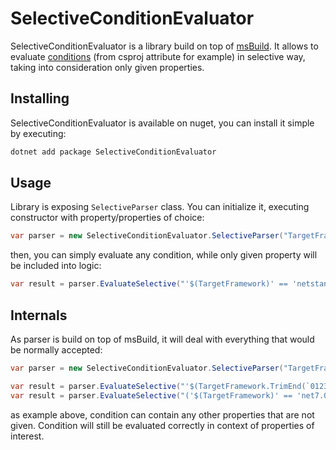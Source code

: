 ﻿# SelectiveConditionEvaluator

SelectiveConditionEvaluator is a library build on top of [msBuild](https://github.com/dotnet/msbuild). It allows to evaluate [conditions](https://learn.microsoft.com/en-us/visualstudio/msbuild/msbuild-conditions) (from csproj attribute for example) in selective way, taking into consideration only given properties.

## Installing

SelectiveConditionEvaluator is available on nuget, you can install it simple by executing:
```cmd
dotnet add package SelectiveConditionEvaluator
```

## Usage

Library is exposing `SelectiveParser` class. You can initialize it, executing constructor with property/properties of choice:
```csharp
var parser = new SelectiveConditionEvaluator.SelectiveParser("TargetFramework", "netstandard1.6"); 
```

then, you can simply evaluate any condition, while only given property will be included into logic:
```csharp
var result = parser.EvaluateSelective("'$(TargetFramework)' == 'netstandard1.6'"); //true
```

## Internals

As parser is build on top of msBuild, it will deal with everything that would be normally accepted:
```csharp
var parser = new SelectiveConditionEvaluator.SelectiveParser("TargetFramework", "net45");
```
```csharp
var result = parser.EvaluateSelective("'$(TargetFramework.TrimEnd(`0123456789`))' == 'net'"); //true
var result = parser.EvaluateSelective("('$(TargetFramework)' == 'net7.0' and '$(OS)' == 'Windows_NT') or ('$(TargetFramework)' == 'net45' and '$(OS)' == 'Ubuntu')"); //true
```

as example above, condition can contain any other properties that are not given. Condition will still be evaluated correctly in context of properties of interest.